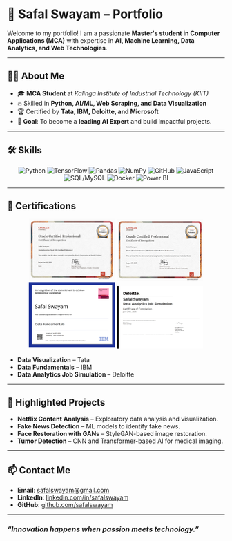 # 🌟 Safal Swayam – Portfolio

Welcome to my portfolio! I am a passionate **Master's student in Computer Applications (MCA)** with expertise in **AI, Machine Learning, Data Analytics, and Web Technologies**.

---

## 🧑‍💻 **About Me**
- 🎓 **MCA Student** at *Kalinga Institute of Industrial Technology (KIIT)*  
- 🔥 Skilled in **Python, AI/ML, Web Scraping, and Data Visualization**  
- 🏆 Certified by **Tata, IBM, Deloitte, and Microsoft**  
- 🎯 **Goal**: To become a **leading AI Expert** and build impactful projects.

---

## 🛠 **Skills**
<div align="center">
  <img src="https://cdn.jsdelivr.net/gh/devicons/devicon/icons/python/python-original.svg" width="50" title="Python"/>  
  <img src="https://cdn.jsdelivr.net/gh/devicons/devicon/icons/tensorflow/tensorflow-original.svg" width="50" title="TensorFlow"/>  
  <img src="https://cdn.jsdelivr.net/gh/devicons/devicon/icons/pandas/pandas-original.svg" width="50" title="Pandas"/>  
  <img src="https://cdn.jsdelivr.net/gh/devicons/devicon/icons/numpy/numpy-original.svg" width="50" title="NumPy"/>  
  <img src="https://cdn.jsdelivr.net/gh/devicons/devicon/icons/github/github-original.svg" width="50" title="GitHub"/>  
  <img src="https://cdn.jsdelivr.net/gh/devicons/devicon/icons/javascript/javascript-original.svg" width="50" title="JavaScript"/>  
  <img src="https://cdn.jsdelivr.net/gh/devicons/devicon/icons/mysql/mysql-original.svg" width="50" title="SQL/MySQL"/>  
  <img src="https://cdn.jsdelivr.net/gh/devicons/devicon/icons/docker/docker-original.svg" width="50" title="Docker"/>  
  <img src="https://cdn-icons-png.flaticon.com/512/732/732222.png" width="50" title="Power BI"/>  
</div>

---

## 📜 **Certifications**
<div align="center">
  <img src="assets/certificates/OracleAnalystCloud.png" alt="Oracle Analyst Professional" width="200"/>  
  <img src="assets/certificates/OracleDataScience.png" alt="Oracle Data Science" width="200"/>  
  <img src="assets/certificates/ibm_data_fundamental.png" alt="IBM Certificate" width="200"/>  
  <img src="assets/certificates/deloitte_data_analytis.png" alt="Deloitte Certificate" width="200"/>  
</div>

- **Data Visualization** – Tata
- **Data Fundamentals** – IBM  
- **Data Analytics Job Simulation** – Deloitte   

---

## 🚀 **Highlighted Projects**
- **Netflix Content Analysis** – Exploratory data analysis and visualization.  
- **Fake News Detection** – ML models to identify fake news.  
- **Face Restoration with GANs** – StyleGAN-based image restoration.  
- **Tumor Detection** – CNN and Transformer-based AI for medical imaging.  

---

## 📫 **Contact Me**
- **Email**: [safalswayam@gmail.com](mailto:safalswayam@gmail.com)  
- **LinkedIn**: [linkedin.com/in/safalswayam](https://www.linkedin.com/in/safal-swayam-530025304)  
- **GitHub**: [github.com/safalswayam](https://github.com/safalswayam)  

---

### *“Innovation happens when passion meets technology.”*
